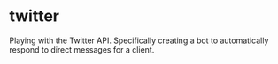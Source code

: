# twitter
 Playing with the Twitter API. Specifically creating a bot to automatically respond to direct messages for a client.
